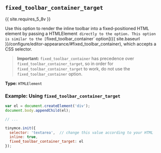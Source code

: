 ## `fixed_toolbar_container_target`

{{ site.requires_5_8v }}

Use this option to render the inline toolbar into a fixed-positioned HTML element by passing a HTMLElement` directly to the option. This option is similar to the [`fixed_toolbar_container` option]({{ site.baseurl }}/configure/editor-appearance/#fixed_toolbar_container), which accepts a CSS selector.


> **Important:** `fixed_toolbar_container` has precedence over `fixed_toolbar_container_target`, so in order for `fixed_toolbar_container_target` to work, do not use the `fixed_toolbar_container` option.

**Type:** `HTMLElement`

### Example: Using `fixed_toolbar_container_target`

```js
var el = document.createElement('div');
document.body.appendChild(el);

// ...

tinymce.init({
  selector: 'textarea',  // change this value according to your HTML
  inline: true,
  fixed_toolbar_container_target: el
});
```
